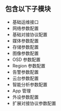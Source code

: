## 包含以下子模块

- 基础运维接口
- 网络参数配置
- 基础对接协议配置
- 媒体参数配置
- 存储参数配置
- 图像参数配置
- OSD 参数配置
- Region 参数配置
- 告警参数配置
- 云台参数配置
- 智能分析参数配置
- App 管理
- 外设参数配置
- 扩展对接协议参数配置
